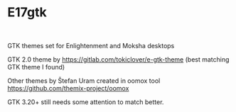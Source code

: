 # E17gtk
<br> 

GTK themes set for Enlightenment and Moksha desktops

GTK 2.0 theme by https://gitlab.com/tokiclover/e-gtk-theme 
(best matching GTK theme I found)

Other themes by Štefan Uram created in oomox tool
https://github.com/themix-project/oomox

GTK 3.20+ still needs some attention to match better.

